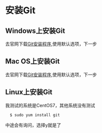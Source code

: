 # 安装Git
## Windows上安装Git
去官网下载[Git安装程序](https://git-scm.com/downloads),使用默认选项，下一步
## Mac OS上安装Git
去官网下载[Git安装程序](https://git-scm.com/downloads),使用默认选项，下一步
## Linux上安装Git
我测试的系统是CentOS7，其他系统没有测试
```
  $ sudo yum install git
```
中途会有询问，选择y就是了

